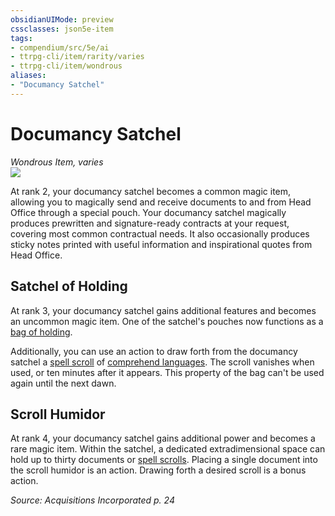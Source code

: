 ```yaml
---
obsidianUIMode: preview
cssclasses: json5e-item
tags:
- compendium/src/5e/ai
- ttrpg-cli/item/rarity/varies
- ttrpg-cli/item/wondrous
aliases: 
- "Documancy Satchel"
---
```

# Documancy Satchel
*Wondrous Item, varies*  
![](/3-Mechanics/CLI/items/img/documancy-satchel.webp#right)  


At rank 2, your documancy satchel becomes a common magic item, allowing you to magically send and receive documents to and from Head Office through a special pouch. Your documancy satchel magically produces prewritten and signature-ready contracts at your request, covering most common contractual needs. It also occasionally produces sticky notes printed with useful information and inspirational quotes from Head Office.

## Satchel of Holding

At rank 3, your documancy satchel gains additional features and becomes an uncommon magic item. One of the satchel's pouches now functions as a [bag of holding](/3-Mechanics/CLI/items/bag-of-holding.md).

Additionally, you can use an action to draw forth from the documancy satchel a [spell scroll](/3-Mechanics/CLI/items/spell-scroll.md) of [comprehend languages](/3-Mechanics/CLI/spells/comprehend-languages.md). The scroll vanishes when used, or ten minutes after it appears. This property of the bag can't be used again until the next dawn.

## Scroll Humidor

At rank 4, your documancy satchel gains additional power and becomes a rare magic item. Within the satchel, a dedicated extradimensional space can hold up to thirty documents or [spell scrolls](/3-Mechanics/CLI/items/spell-scroll.md). Placing a single document into the scroll humidor is an action. Drawing forth a desired scroll is a bonus action.

*Source: Acquisitions Incorporated p. 24*